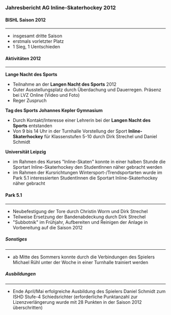 ### Jahresbericht AG Inline-Skaterhockey 2012

#### BISHL Saison 2012
---

* insgesamt dritte Saison
* erstmals vorletzter Platz
* 1 Sieg, 1 Uentschieden

#### Aktivitäten 2012
----

**Lange Nacht des Sports**

* Teilnahme an der **Langen Nacht des Sports** 2012
* Guter Ausstellungsplatz durch Überdachung und Dauerregen. Präsenz bei LVZ Online (Video und Foto)
* Reger Zuspruch

**Tag des Sports Johannes Kepler Gymnasium**

* Durch Kontakt/Interesse einer Lehrerin bei der **Langen Nacht des Sports** entstanden
* Von 9 bis 14 Uhr in der Turnhalle Vorstellung der Sport **Inline-Skaterhockey** für Klassenstufen 5-10 durch Dirk Strechel und Daniel Schmidt

**Universität Leipzig**

* im Rahmen des Kurses "Inline-Skaten" konnte in einer halben Stunde die Sportart Inline-Skaterhockey den StudentInnen näher gebracht werden
* im Rahmen der Kursrichtungen Wintersport-/Trendsportarten wurde im Park 5.1 interessierten StudentInnen die Sportart Inline-Skaterhockey näher gebracht

#### Park 5.1
-----

* Neubefestigung der Tore durch Christin Worm und Dirk Strechel
* Teilweise Ersetzung der Bandenabdeckung durch Dirk Strechel
* "Subbotnik" im Frühjahr, Aufbereiten und Reinigen der Anlage in Vorbereitung auf die Saison 2012

##### Sonstiges
-----

* ab Mitte des Sommers konnte durch die Verbindungen des Spielers Michael Rühl unter der Woche in einer Turnhalle trainiert werden

##### Ausbildungen
------

* Ende April/Mai erfolgreiche Ausbildung des Spielers Daniel Schmidt zum ISHD Stufe-4 Schiedsrichter
(erforderliche Punktanzahl zur Lizenzverlängerung wurde mit 28 Punkten in der Saison 2012 überschritten) 


 


